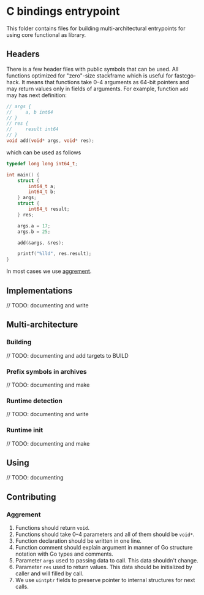 # C bindings entrypoint

This folder contains files for building multi-architectural entrypoints for using core functional as library.

## Headers

There is a few header files with public symbols that can be used. All functions optimized for "zero"-size stackframe which is useful for fastcgo-hack. It means that functions take 0–4 arguments as 64-bit pointers and may return values only in fields of arguments. For example, function `add` may has next definition:
```c
// args {
//     a, b int64
// }
// res {
//     result int64
// }
void add(void* args, void* res);
```
which can be used as follows
```c
typedef long long int64_t;

int main() {
    struct {
        int64_t a;
        int64_t b;
    } args;
    struct {
        int64_t result;
    } res;

    args.a = 17;
    args.b = 25;

    add(&args, &res);

    printf("%lld", res.result);
}
```

In most cases we use [aggrement](#aggrement).

## Implementations

// TODO: documenting and write

## Multi-architecture

### Building

// TODO: documenting and add targets to BUILD

### Prefix symbols in archives

// TODO: documenting and make

### Runtime detection

// TODO: documenting and write

### Runtime init

// TODO: documenting and make

## Using

// TODO: documenting

## Contributing

### Aggrement

1. Functions should return `void`.
2. Functions should take 0–4 parameters and all of them should be `void*`.
3. Function declaration should be written in one line.
4. Function comment should explain argument in manner of Go structure notation with Go types and comments.
5. Parameter `args` used to passing data to call. This data shouldn't change.
6. Parameter `res` used to return values. This data should be initialized by caller and will filled by call.
7. We use `uintptr` fields to preserve pointer to internal structures for next calls.
